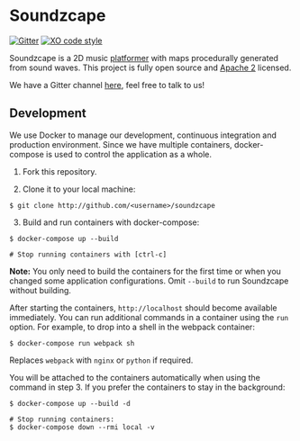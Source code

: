 # Soundzcape

[![Gitter][gitter_badge]][gitter_link]
[![XO code style][xo_badge]][xo_link]

Soundzcape is a 2D music [platformer] with maps procedurally generated from
sound waves. This project is fully open source and [Apache 2] licensed.

We have a Gitter channel [here][gitter_room], feel free to talk to us!

## Development

We use Docker to manage our development, continuous integration and production
environment. Since we have multiple containers, docker-compose is used to
control the application as a whole.

1. Fork this repository.

2. Clone it to your local machine:

  ```
  $ git clone http://github.com/<username>/soundzcape
  ```

3. Build and run containers with docker-compose:

  ```
  $ docker-compose up --build

  # Stop running containers with [ctrl-c]
  ```

  **Note:** You only need to build the containers for the first time or when
  you changed some application configurations. Omit `--build` to run Soundzcape
  without building.

After starting the containers, `http://localhost` should become available
immediately. You can run additional commands in a container using the `run`
option. For example, to drop into a shell in the webpack container:

    $ docker-compose run webpack sh

Replaces `webpack` with `nginx` or `python` if required.

You will be attached to the containers automatically when using the command in
step 3. If you prefer the containers to stay in the background:

```
$ docker-compose up --build -d

# Stop running containers:
$ docker-compose down --rmi local -v
```

[apache 2]: https://www.apache.org/licenses/LICENSE-2.0
[gitter_badge]: https://badges.gitter.im/KryptonChicken/soundzcape.svg
[gitter_link]: https://gitter.im/KryptonChicken/soundzcape?utm_source=badge&utm_medium=badge&utm_campaign=pr-badge&utm_content=badge
[xo_badge]: https://img.shields.io/badge/code_style-XO-5ed9c7.svg
[xo_link]: https://github.com/sindresorhus/xo
[platformer]: https://en.wikipedia.org/wiki/Platform_game
[Apache 2]: https://www.apache.org/licenses/LICENSE-2.0
[gitter_room]: https://gitter.im/KryptonChicken/soundzcape
[platformer]: https://en.wikipedia.org/wiki/Platform_game
